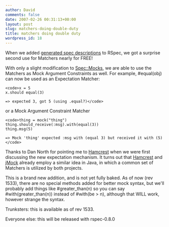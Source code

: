 ```yaml
---
author: David
comments: false
date: 2007-02-26 00:31:13+00:00
layout: post
slug: matchers-doing-double-duty
title: matchers doing double duty
wordpress_id: 18
---
```


When we added [generated spec descriptions](http://blog.davidchelimsky.net/articles/2007/02/21/generated-spec-names-keep-specs-dryer) to RSpec, we got a surprise second use for Matchers nearly for FREE!






With only a slight modification to [Spec::Mocks](http://rspec.rubyforge.org/rdoc/classes/Spec/Mocks.html), we are able to use the Matchers as Mock Argument Constraints as well. For example, #equal(obj) can now be used as an Expectation Matcher:





    
    <code>x = 5
    x.should equal(3)
    
    => expected 3, got 5 (using .equal?)</code>





or a Mock Argument Constraint Matcher





    
    <code>thing = mock("thing")
    thing.should_receive(:msg).with(equal(3))
    thing.msg(5)
    
    => Mock 'thing' expected :msg with (equal 3) but received it with (5)
    </code>





Thanks to Dan North for pointing me to [Hamcrest](http://code.google.com/p/hamcrest/) when we were first discussing the new expectation mechanism. It turns out that [Hamcrest](http://code.google.com/p/hamcrest/) and [jMock](http://www.jmock.org/) already employ a similar idea in Java, in which a common set of Matchers is utilized by both projects.






This is a brand new addition, and is not yet fully baked. As of now (rev 1533), there are no special methods added for better mock syntax, but we'll probably add things like #greater_than(n) so you can say #with(greater_than(n)) instead of #with(be > n), although that WILL work, however strange the syntax.






Trunksters: this is available as of rev 1533.






Everyone else: this will be released with rspec-0.8.0
